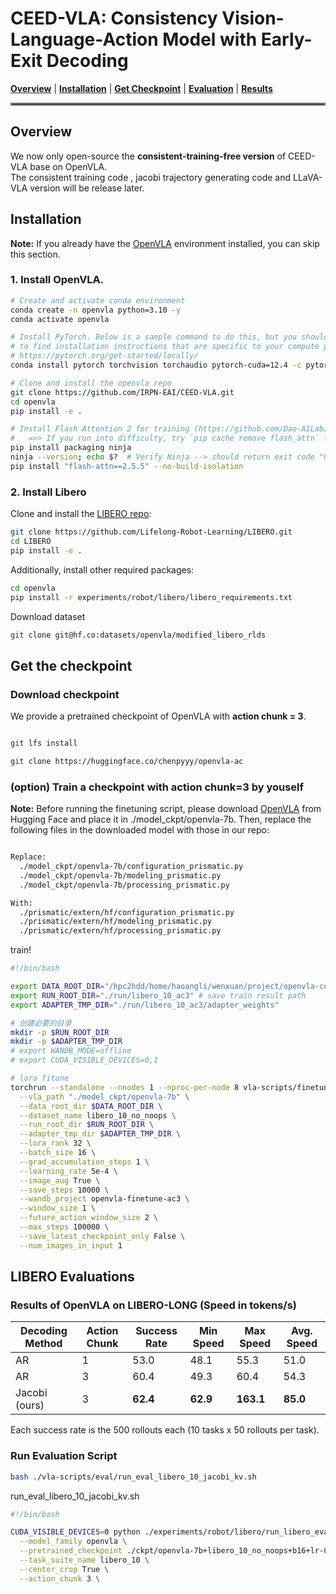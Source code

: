 # CEED-VLA: Consistency Vision-Language-Action Model with Early-Exit Decoding



 
[**Overview**](#overview) | [**Installation**](#installation) | [**Get Checkpoint**](#get-the-checkpoint) | [**Evaluation**](#libero-evaluations) | [**Results**](#results-of-openvla-on-libero-long-speed-in-tokenss) 


<hr style="border: 2px solid gray;"></hr>

## Overview
We now only open-source the **consistent-training-free version** of CEED-VLA base on OpenVLA.  
The consistent training code , jacobi trajectory generating code and LLaVA-VLA version will be release later.


## Installation

**Note:** If you already have the [OpenVLA](https://github.com/openvla/openvla) environment installed, you can skip this section.


### 1. Install OpenVLA.

```bash
# Create and activate conda environment
conda create -n openvla python=3.10 -y
conda activate openvla

# Install PyTorch. Below is a sample command to do this, but you should check the following link
# to find installation instructions that are specific to your compute platform:
# https://pytorch.org/get-started/locally/
conda install pytorch torchvision torchaudio pytorch-cuda=12.4 -c pytorch -c nvidia -y  # UPDATE ME!

# Clone and install the openvla repo
git clone https://github.com/IRPN-EAI/CEED-VLA.git
cd openvla
pip install -e .

# Install Flash Attention 2 for training (https://github.com/Dao-AILab/flash-attention)
#   =>> If you run into difficulty, try `pip cache remove flash_attn` first
pip install packaging ninja
ninja --version; echo $?  # Verify Ninja --> should return exit code "0"
pip install "flash-attn==2.5.5" --no-build-isolation
```

### 2. Install Libero

Clone and install the [LIBERO repo](https://github.com/Lifelong-Robot-Learning/LIBERO):

```bash
git clone https://github.com/Lifelong-Robot-Learning/LIBERO.git
cd LIBERO
pip install -e .
```

Additionally, install other required packages:
```bash
cd openvla
pip install -r experiments/robot/libero/libero_requirements.txt
```

Download dataset
```bash
git clone git@hf.co:datasets/openvla/modified_libero_rlds
```




## Get the checkpoint
### Download checkpoint
We provide a pretrained checkpoint of OpenVLA with **action chunk = 3**.

```bash

git lfs install

git clone https://huggingface.co/chenpyyy/openvla-ac
```

### (option) Train a checkpoint with action chunk=3 by youself

**Note:** 
Before running the finetuning script, please download [OpenVLA](https://huggingface.co/openvla/openvla-7b) from Hugging Face and place it in ./model_ckpt/openvla-7b.
Then, replace the following files in the downloaded model with those in our repo:
```bash

Replace:
  ./model_ckpt/openvla-7b/configuration_prismatic.py
  ./model_ckpt/openvla-7b/modeling_prismatic.py
  ./model_ckpt/openvla-7b/processing_prismatic.py

With:
  ./prismatic/extern/hf/configuration_prismatic.py
  ./prismatic/extern/hf/modeling_prismatic.py
  ./prismatic/extern/hf/processing_prismatic.py

```
train!
```bash
#!/bin/bash

export DATA_ROOT_DIR="/hpc2hdd/home/haoangli/wenxuan/project/openvla-consitent/modified_libero_rlds/"  #libero_10_no_noops path
export RUN_ROOT_DIR="./run/libero_10_ac3" # save train result path                 
export ADAPTER_TMP_DIR="./run/libero_10_ac3/adapter_weights"       

# 创建必要的目录
mkdir -p $RUN_ROOT_DIR
mkdir -p $ADAPTER_TMP_DIR
# export WANDB_MODE=offline
# export CUDA_VISIBLE_DEVICES=0,1

# lora fitune
torchrun --standalone --nnodes 1 --nproc-per-node 8 vla-scripts/finetune.py \
  --vla_path "./model_ckpt/openvla-7b" \
  --data_root_dir $DATA_ROOT_DIR \
  --dataset_name libero_10_no_noops \
  --run_root_dir $RUN_ROOT_DIR \
  --adapter_tmp_dir $ADAPTER_TMP_DIR \
  --lora_rank 32 \
  --batch_size 16 \
  --grad_accumulation_steps 1 \
  --learning_rate 5e-4 \
  --image_aug True \
  --save_steps 10000 \
  --wandb_project openvla-finetune-ac3 \
  --window_size 1 \
  --future_action_window_size 2 \
  --max_steps 100000 \
  --save_latest_checkpoint_only False \
  --num_images_in_input 1

```


## LIBERO Evaluations

### Results of OpenVLA on LIBERO-LONG (Speed in tokens/s)



| Decoding Method | Action Chunk | Success Rate| Min Speed | Max Speed | Avg. Speed |  
|--------|----------------|---------------|-------------|-------------|---------|
| AR | 1 | 53.0  | 48.1  | 55.3  | 51.0  |
| AR | 3| 60.4  | 49.3  | 60.4  | 54.3  |
| Jacobi (ours) | 3| **62.4**  | **62.9**  | **163.1** | **85.0** |



Each success rate is the 500 rollouts each (10 tasks x 50 rollouts per task).

### Run Evaluation Script

```bash
bash ./vla-scripts/eval/run_eval_libero_10_jacobi_kv.sh

```
run_eval_libero_10_jacobi_kv.sh
```bash
#!/bin/bash

CUDA_VISIBLE_DEVICES=0 python ./experiments/robot/libero/run_libero_eval_jacobi_kv.py\
  --model_family openvla \
  --pretrained_checkpoint ./ckpt/openvla-7b+libero_10_no_noops+b16+lr-0.0005+lora-r32+dropout-0.0--image_aug-ac3-80000-ckpt \
  --task_suite_name libero_10 \
  --center_crop True \
  --action_chunk 3 \

```

